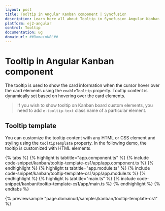 ```yaml
---
layout: post
title: Tooltip in Angular Kanban component | Syncfusion
description: Learn here all about Tooltip in Syncfusion Angular Kanban component of Syncfusion Essential JS 2 and more.
platform: ej2-angular
control: Tooltip 
documentation: ug
domainurl: ##DomainURL##
---
```


# Tooltip in Angular Kanban component

The tooltip is used to show the card information when the cursor hover over the card elements using the `enableTooltip` property. Tooltip content is dynamically set based on hovering over the card elements.

> If you wish to show tooltip on Kanban board custom elements, you need to add `e-tooltip-text` class name of a particular element.

## Tooltip template

You can customize the tooltip content with any HTML or CSS element and styling using the `tooltipTemplate` property. In the following demo, the tooltip is customized with HTML elements.

{% tabs %}
{% highlight ts tabtitle="app.component.ts" %}
{% include code-snippet/kanban/tooltip-template-cs1/app/app.component.ts %}
{% endhighlight %}
{% highlight ts tabtitle="app.module.ts" %}
{% include code-snippet/kanban/tooltip-template-cs1/app/app.module.ts %}
{% endhighlight %}
{% highlight ts tabtitle="main.ts" %}
{% include code-snippet/kanban/tooltip-template-cs1/app/main.ts %}
{% endhighlight %}
{% endtabs %}
  
{% previewsample "page.domainurl/samples/kanban/tooltip-template-cs1" %}
